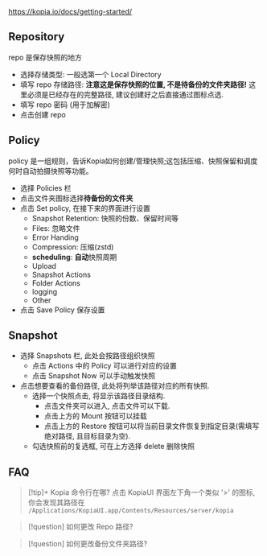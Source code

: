 https://kopia.io/docs/getting-started/
## Repository

repo 是保存快照的地方
- 选择存储类型: 一般选第一个 Local Directory
- 填写 repo 存储路径: **注意这是保存快照的位置, 不是待备份的文件夹路径!** 这里必须是已经存在的完整路径, 建议创建好之后直接通过图标点选.
- 填写 repo 密码 (用于加解密)
- 点击创建 repo

## Policy

policy 是一组规则，告诉Kopia如何创建/管理快照;这包括压缩、快照保留和调度何时自动拍摄快照等功能。
- 选择 Policies 栏
- 点击文件夹图标选择**待备份的文件夹**
- 点击 Set policy, 在接下来的界面进行设置
    - Snapshot Retention: 快照的份数、保留时间等
    - Files: 忽略文件
    - Error Handing
    - Compression: 压缩(zstd)
    - **scheduling**: **自动**快照周期
    - Upload
    - Snapshot Actions
    - Folder Actions
    - logging
    - Other
- 点击 Save Policy 保存设置

## Snapshot

- 选择 Snapshots 栏, 此处会按路径组织快照
    - 点击 Actions 中的 Policy 可以进行对应的设置
    - 点击 Snapshot Now 可以手动触发快照
- 点击想要查看的备份路径, 此处将列举该路径对应的所有快照.
    - 选择一个快照点击, 将显示该路径目录结构.
        - 点击文件夹可以进入, 点击文件可以下载.
        - 点击上方的 Mount 按钮可以挂载
        - 点击上方的 Restore 按钮可以将当前目录文件恢复到指定目录(需填写绝对路径, 且目标目录为空).
    - 勾选快照前的复选框, 可在上方选择 delete 删除快照

## FAQ

>[!tip]+ Kopia 命令行在哪?
> 点击 KopiaUI 界面左下角一个类似 '>' 的图标, 你会发现其路径在 `/Applications/KopiaUI.app/Contents/Resources/server/kopia`

>[!question] 如何更改 Repo 路径?

>[!question] 如何更改备份文件夹路径?